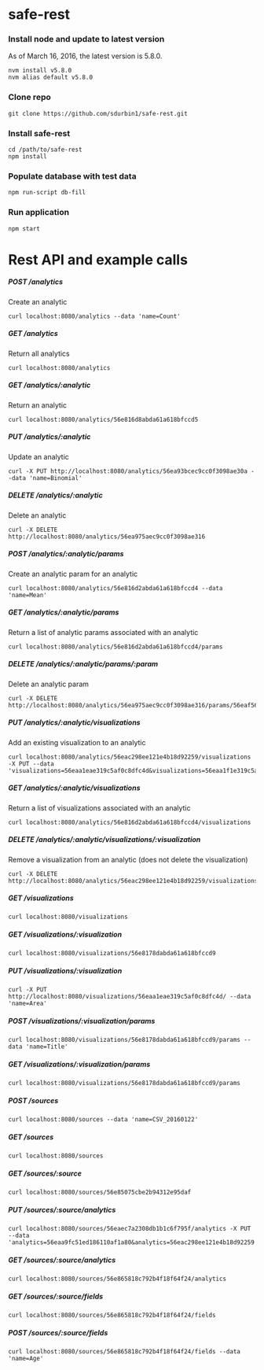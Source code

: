 # safe-rest

### Install node and update to latest version
As of March 16, 2016, the latest version is 5.8.0.
```
nvm install v5.8.0
nvm alias default v5.8.0
```

### Clone repo
```
git clone https://github.com/sdurbin1/safe-rest.git
```

### Install safe-rest
```
cd /path/to/safe-rest
npm install
```

### Populate database with test data
```
npm run-script db-fill
```

### Run application
```
npm start
```

# Rest API and example calls

##### POST /analytics
Create an analytic
```
curl localhost:8080/analytics --data 'name=Count'
```

##### GET /analytics
Return all analytics
```
curl localhost:8080/analytics
```

##### GET /analytics/:analytic
Return an analytic
```
curl localhost:8080/analytics/56e816d8abda61a618bfccd5
```

##### PUT /analytics/:analytic
Update an analytic
```
curl -X PUT http://localhost:8080/analytics/56ea93bcec9cc0f3098ae30a --data 'name=Binomial'
```

##### DELETE /analytics/:analytic
Delete an analytic
```
curl -X DELETE http://localhost:8080/analytics/56ea975aec9cc0f3098ae316
```

##### POST /analytics/:analytic/params
Create an analytic param for an analytic
```
curl localhost:8080/analytics/56e816d2abda61a618bfccd4 --data 'name=Mean' 
```

##### GET /analytics/:analytic/params
Return a list of analytic params associated with an analytic
```
curl localhost:8080/analytics/56e816d2abda61a618bfccd4/params
```

##### DELETE /analytics/:analytic/params/:param
Delete an analytic param
```
curl -X DELETE http://localhost:8080/analytics/56ea975aec9cc0f3098ae316/params/56eaf56002a2ebc41e8e108d
```

##### PUT /analytics/:analytic/visualizations
Add an existing visualization to an analytic
```
curl localhost:8080/analytics/56eac298ee121e4b18d92259/visualizations -X PUT --data 'visualizations=56eaa1eae319c5af0c8dfc4d&visualizations=56eaa1f1e319c5af0c8dfc4f'
```

##### GET /analytics/:analytic/visualizations
Return a list of visualizations associated with an analytic
```
curl localhost:8080/analytics/56e816d2abda61a618bfccd4/visualizations
```
##### DELETE /analytics/:analytic/visualizations/:visualization
Remove a visualization from an analytic (does not delete the visualization)
```
curl -X DELETE http://localhost:8080/analytics/56eac298ee121e4b18d92259/visualizations/56eaa1eae319c5af0c8dfc4d
```

##### GET /visualizations
```
curl localhost:8080/visualizations
```

##### GET /visualizations/:visualization
```
curl localhost:8080/visualizations/56e8178dabda61a618bfccd9
```

##### PUT /visualizations/:visualization
```
curl -X PUT http://localhost:8080/visualizations/56eaa1eae319c5af0c8dfc4d/ --data 'name=Area'
```

##### POST /visualizations/:visualization/params
```
curl localhost:8080/visualizations/56e8178dabda61a618bfccd9/params --data 'name=Title'
```
##### GET /visualizations/:visualization/params
```
curl localhost:8080/visualizations/56e8178dabda61a618bfccd9/params
```

##### POST /sources
```
curl localhost:8080/sources --data 'name=CSV_20160122'
```

##### GET /sources
```
curl localhost:8080/sources
```

##### GET /sources/:source
```
curl localhost:8080/sources/56e85075cbe2b94312e95daf
```

##### PUT /sources/:source/analytics
```
curl localhost:8080/sources/56eaec7a2308db1b1c6f795f/analytics -X PUT --data 'analytics=56eaa9fc51ed186110af1a80&analytics=56eac298ee121e4b18d92259'
```

##### GET /sources/:source/analytics
```
curl localhost:8080/sources/56e865818c792b4f18f64f24/analytics
```

##### GET /sources/:source/fields
```
curl localhost:8080/sources/56e865818c792b4f18f64f24/fields 
```

##### POST /sources/:source/fields
```
curl localhost:8080/sources/56e865818c792b4f18f64f24/fields --data 'name=Age'
```
